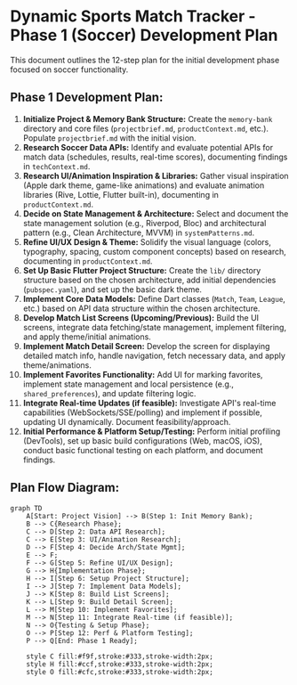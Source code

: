 # Dynamic Sports Match Tracker - Phase 1 (Soccer) Development Plan

This document outlines the 12-step plan for the initial development phase focused on soccer functionality.

## Phase 1 Development Plan:

1.  **Initialize Project & Memory Bank Structure:** Create the `memory-bank` directory and core files (`projectbrief.md`, `productContext.md`, etc.). Populate `projectbrief.md` with the initial vision.
2.  **Research Soccer Data APIs:** Identify and evaluate potential APIs for match data (schedules, results, real-time scores), documenting findings in `techContext.md`.
3.  **Research UI/Animation Inspiration & Libraries:** Gather visual inspiration (Apple dark theme, game-like animations) and evaluate animation libraries (Rive, Lottie, Flutter built-in), documenting in `productContext.md`.
4.  **Decide on State Management & Architecture:** Select and document the state management solution (e.g., Riverpod, Bloc) and architectural pattern (e.g., Clean Architecture, MVVM) in `systemPatterns.md`.
5.  **Refine UI/UX Design & Theme:** Solidify the visual language (colors, typography, spacing, custom component concepts) based on research, documenting in `productContext.md`.
6.  **Set Up Basic Flutter Project Structure:** Create the `lib/` directory structure based on the chosen architecture, add initial dependencies (`pubspec.yaml`), and set up the basic dark theme.
7.  **Implement Core Data Models:** Define Dart classes (`Match`, `Team`, `League`, etc.) based on API data structure within the chosen architecture.
8.  **Develop Match List Screens (Upcoming/Previous):** Build the UI screens, integrate data fetching/state management, implement filtering, and apply theme/initial animations.
9.  **Implement Match Detail Screen:** Develop the screen for displaying detailed match info, handle navigation, fetch necessary data, and apply theme/animations.
10. **Implement Favorites Functionality:** Add UI for marking favorites, implement state management and local persistence (e.g., `shared_preferences`), and update filtering logic.
11. **Integrate Real-time Updates (if feasible):** Investigate API's real-time capabilities (WebSockets/SSE/polling) and implement if possible, updating UI dynamically. Document feasibility/approach.
12. **Initial Performance & Platform Setup/Testing:** Perform initial profiling (DevTools), set up basic build configurations (Web, macOS, iOS), conduct basic functional testing on each platform, and document findings.

## Plan Flow Diagram:

```mermaid
graph TD
    A[Start: Project Vision] --> B(Step 1: Init Memory Bank);
    B --> C{Research Phase};
    C --> D[Step 2: Data API Research];
    C --> E[Step 3: UI/Animation Research];
    D --> F[Step 4: Decide Arch/State Mgmt];
    E --> F;
    F --> G[Step 5: Refine UI/UX Design];
    G --> H{Implementation Phase};
    H --> I[Step 6: Setup Project Structure];
    I --> J[Step 7: Implement Data Models];
    J --> K[Step 8: Build List Screens];
    K --> L[Step 9: Build Detail Screen];
    L --> M[Step 10: Implement Favorites];
    M --> N[Step 11: Integrate Real-time (if feasible)];
    N --> O{Testing & Setup Phase};
    O --> P[Step 12: Perf & Platform Testing];
    P --> Q[End: Phase 1 Ready];

    style C fill:#f9f,stroke:#333,stroke-width:2px;
    style H fill:#ccf,stroke:#333,stroke-width:2px;
    style O fill:#cfc,stroke:#333,stroke-width:2px;